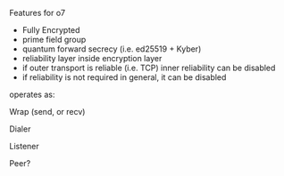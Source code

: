 
Features for o7

* Fully Encrypted
* prime field group
* quantum forward secrecy (i.e. ed25519 + Kyber)
* reliability layer inside encryption layer
* if outer transport is reliable (i.e. TCP) inner reliability can be disabled
* if reliability is not required in general, it can be disabled


operates as:

Wrap (send, or recv)

Dialer

Listener

Peer?
